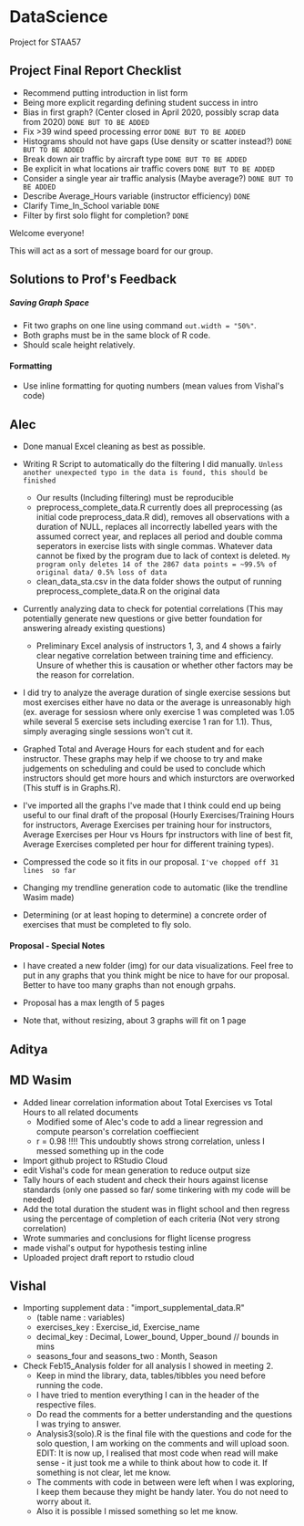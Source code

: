 # DataScience
Project for STAA57

## Project Final Report Checklist
-	Recommend putting introduction in list form
-	Being more explicit regarding defining student success in intro
-	Bias in first graph? (Center closed in April 2020, possibly scrap data from 2020) `DONE BUT TO BE ADDED`
-	Fix >39 wind speed processing error `DONE BUT TO BE ADDED`
-	Histograms should not have gaps (Use density or scatter instead?) `DONE BUT TO BE ADDED`
-	Break down air traffic by aircraft type `DONE BUT TO BE ADDED`
-	Be explicit in what locations air traffic covers `DONE BUT TO BE ADDED`
-	Consider a single year air traffic analysis (Maybe average?) `DONE BUT TO BE ADDED`
-	Describe Average_Hours variable (instructor efficiency) `DONE`
-	Clarify Time_In_School variable `DONE`
-	Filter by first solo flight for completion? `DONE`


Welcome everyone!

This will act as a sort of message board for our group.

## Solutions to Prof's Feedback
##### Saving Graph Space
- Fit two graphs on one line using command `out.width = "50%"`.
- Both graphs must be in the same block of R code.
- Should scale height relatively.
#### Formatting
- Use inline formatting for quoting numbers (mean values from Vishal's code)

## Alec
- Done manual Excel cleaning as best as possible.
  
- Writing R Script to automatically do the filtering I did manually. `Unless another unexpected typo in the data is found, this should be finished`
  - Our results (Including filtering) must be reproducible
  - preprocess_complete_data.R currently does all preprocessing (as initial code preprocess_data.R did), removes all observations with a duration of NULL, replaces all incorrectly labelled years with the assumed correct year, and replaces all period and double comma seperators in exercise lists with single commas. Whatever data cannot be fixed by the program due to lack of context is deleted. `My program only deletes 14 of the 2867 data points = ~99.5% of original data/ 0.5% loss of data`
  - clean_data_sta.csv in the data folder shows the output of running preprocess_complete_data.R on the original data
  
- Currently analyzing data to check for potential correlations (This may potentially generate new questions or give better foundation for answering already existing questions)
  - Preliminary Excel analysis of instructors 1, 3, and 4 shows a fairly clear negative correlation between training time and efficiency. Unsure of whether this is causation or    whether other factors may be the reason for correlation.
  
- I did try to analyze the average duration of single exercise sessions but most exercises either have no data or the average is unreasonably high (ex. average for sessiosn where only exercise 1 was completed was 1.05 while several 5 exercise sets including exercise 1 ran for 1.1). Thus, simply averaging single sessions won't cut it.

- Graphed Total and Average Hours for each student and for each instructor. These graphs may help if we choose to try and make judgements on scheduling and could be used to conclude which instructors should get more hours and which insturctors are overworked (This stuff is in Graphs.R).

- I've imported all the graphs I've made that I think could end up being useful to our final draft of the proposal (Hourly Exercises/Training Hours for instructors, Average Exercises per training hour for instructors, Average Exercises per Hour vs Hours fpr instructors with line of best fit, Average Exercises completed per hour for different training types).

 - Compressed the code so it fits in our proposal. `I've chopped off 31 lines  so far`

- Changing my trendline generation code to automatic (like the trendline Wasim made)

- Determining (or  at least hoping to determine) a concrete order of exercises that must be completed to fly solo.

#### Proposal - Special Notes
- I have created a new folder (img) for our data visualizations. Feel free to put in any graphs that you think might be nice to have for our proposal. Better to have too many graphs than not enough grpahs.

- Proposal has a max length of 5 pages

- Note that, without resizing, about 3 graphs will fit on 1 page


## Aditya


## MD Wasim
- Added linear correlation information about Total Exercises vs Total Hours to all related documents
  - Modified some of Alec's code to add a linear regression and compute pearson's correlation coeffiecient
  - r = 0.98 !!!! This undoubtly shows strong correlation, unless I messed something up in the code
- Import github project to RStudio Cloud
- edit Vishal's code for mean generation to reduce output size
- Tally hours of each student and check their hours against license standards (only one passed so far/ some tinkering with my code will be needed)
- Add the total duration the student was in flight school and then regress using the percentage of completion of each criteria (Not very strong correlation)
- Wrote summaries and conclusions for flight license progress
- made vishal's output for hypothesis testing inline
- Uploaded project draft report to rstudio cloud
## Vishal
- Importing supplement data : "import_supplemental_data.R"
  - (table name : variables) 
  - exercises_key : Exercise_id, Exercise_name
  - decimal_key : Decimal, Lower_bound, Upper_bound // bounds in mins
  - seasons_four and seasons_two : Month, Season
- Check Feb15_Analysis folder for all analysis I showed in meeting 2.
  - Keep in mind the library, data, tables/tibbles you need before running the code.
  - I have tried to mention everything I can in the header of the respective files.
  - Do read the comments for a better understanding and the questions I was trying to answer.
  - Analysis3(solo).R is the final file with the questions and code for the solo question, I am working on the comments and will upload soon. EDIT: It is now up, I realised that most code when read will make sense - it just took me a while to think about how to code it. If something is not clear, let me know.
  - The comments with code in between were left when I was exploring, I keep them because they might be handy later. You do not need to worry about it.
  - Also it is possible I missed something so let me know.

